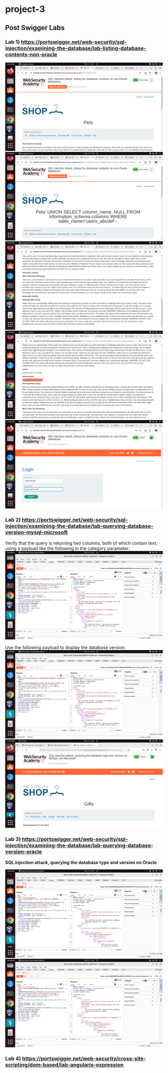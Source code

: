 # project-3
## Post Swigger Labs
### Lab 1)  https://portswigger.net/web-security/sql-injection/examining-the-database/lab-listing-database-contents-non-oracle

![im1](https://github.com/Sonakhach/project-3/blob/main/Screenshot%20from%202024-12-15%2012-27-04.png)
![im1](https://github.com/Sonakhach/project-3/blob/main/Screenshot%20from%202024-12-15%2012-26-33.png)
![im1](https://github.com/Sonakhach/project-3/blob/main/Screenshot%20from%202024-12-15%2012-25-56.png)
![im1](https://github.com/Sonakhach/project-3/blob/main/Screenshot%20from%202024-12-15%2012-25-24.png)
![im1](https://github.com/Sonakhach/project-3/blob/main/Screenshot%20from%202024-12-15%2012-30-44.png)
### Lab 2) https://portswigger.net/web-security/sql-injection/examining-the-database/lab-querying-database-version-mysql-microsoft

Verify that the query is returning two columns, both of which contain text, using a payload like the following in the category parameter:
![im1](https://github.com/Sonakhach/project-3/blob/main/Screenshot%20from%202024-12-15%2013-57-03.png)

Use the following payload to display the database version:
![im1](https://github.com/Sonakhach/project-3/blob/main/Screenshot%20from%202024-12-15%2013-55-45.png)
![im1](https://github.com/Sonakhach/project-3/blob/main/Screenshot%20from%202024-12-15%2013-55-28.png)

### Lab 3) https://portswigger.net/web-security/sql-injection/examining-the-database/lab-querying-database-version-oracle
**SQL injection attack, querying the database type and version on Oracle**

![im1](https://github.com/Sonakhach/project-3/blob/main/Screenshot%20from%202024-12-15%2014-01-21.png)
![im1](https://github.com/Sonakhach/project-3/blob/main/Screenshot%20from%202024-12-15%2014-02-38.png)
### Lab 4) https://portswigger.net/web-security/cross-site-scripting/dom-based/lab-angularjs-expression
